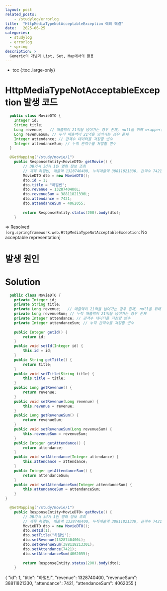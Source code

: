 ```yaml
---
layout: post
related_posts:
    - /studylog/errorlog
title:  "HttpMediaTypeNotAcceptableException 예외 해결"
date:   2025-06-25
categories:
  - studylog
  - errorlog
  - spring
description: >
  Generic의 개념과 List, Set, Map에서의 활용
---
```

* toc
{:toc .large-only}

# HttpMediaTypeNotAcceptableException 발생 코드
```java
  public class MovieDTO {
    Integer id;
    String title;
    Long revenue;	// 매출액이 21억을 넘어가는 경우 존재, null을 위해 wrapper클래스
    Long revenueSum; // 누적 매출액이 21억을 넘어가는 경우 존재
    Integer attendance; // 관객수 데이터를 저장할 변수
    Integer attendanceSum; // 누적 관객수를 저장할 변수
  }
```

```java
  @GetMapping("/study/movie/1")
	public ResponseEntity<MovieDTO> getMovie() {
		// DB가서 id가 1인 영화 정보 조회 
		// 제목 하얼빈, 매출액 1328740400, 누적매출액 38811821330, 관객수 7421, 누적관객수 4062055
		MovieDTO dto = new MovieDTO();
		dto.id = 1;
		dto.title = "하얼빈";
		dto.revenue = 1328740400L;
		dto.revenueSum = 38811821330L;
		dto.attendance = 7421;
		dto.attendanceSum = 4062055;
		
		return ResponseEntity.status(200).body(dto);
	}
```
=> Resolved `[org.springframework.web.HttpMediaTypeNotAcceptableException`: No acceptable representation]

# 발생 원인

# Solution
```java
  public class MovieDTO {
	private Integer id;
	private String title;
	private Long revenue;	// 매출액이 21억을 넘어가는 경우 존재, null을 위해 wrapper클래스
	private Long revenueSum; // 누적 매출액이 21억을 넘어가는 경우 존재
	private Integer attendance; // 관객수 데이터를 저장할 변수
	private Integer attendanceSum; // 누적 관객수를 저장할 변수
	
	public Integer getId() {
		return id;
	}
	public void setId(Integer id) {
		this.id = id;
	}
	public String getTitle() {
		return title;
	}
	public void setTitle(String title) {
		this.title = title;
	}
	public Long getRevenue() {
		return revenue;
	}
	public void setRevenue(Long revenue) {
		this.revenue = revenue;
	}
	public Long getRevenueSum() {
		return revenueSum;
	}
	public void setRevenueSum(Long revenueSum) {
		this.revenueSum = revenueSum;
	}
	public Integer getAttendance() {
		return attendance;
	}
	public void setAttendance(Integer attendance) {
		this.attendance = attendance;
	}
	public Integer getAttendanceSum() {
		return attendanceSum;
	}
	public void setAttendanceSum(Integer attendanceSum) {
		this.attendanceSum = attendanceSum;
	}
}
```

```java
  @GetMapping("/study/movie/1")
	public ResponseEntity<MovieDTO> getMovie() {
		// DB가서 id가 1인 영화 정보 조회 
		// 제목 하얼빈, 매출액 1328740400, 누적매출액 38811821330, 관객수 7421, 누적관객수 4062055
		MovieDTO dto = new MovieDTO();
		dto.setId(1);
		dto.setTitle("하얼빈");
		dto.setRevenue(1328740400L);
		dto.setRevenueSum(38811821330L);
		dto.setAttendance(7421);
		dto.setAttendanceSum(4062055);
		
		return ResponseEntity.status(200).body(dto);
	}
```

{
    "id": 1,
    "title": "하얼빈",
    "revenue": 1328740400,
    "revenueSum": 38811821330,
    "attendance": 7421,
    "attendanceSum": 4062055
}